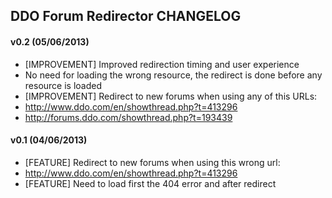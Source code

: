 ## DDO Forum Redirector CHANGELOG

#### v0.2 (05/06/2013)

- [IMPROVEMENT] Improved redirection timing and user experience
 - No need for loading the wrong resource, the redirect is done before any resource is loaded
- [IMPROVEMENT] Redirect to new forums when using any of this URLs:
 - http://www.ddo.com/en/showthread.php?t=413296
 - http://forums.ddo.com/showthread.php?t=193439
 

#### v0.1 (04/06/2013)

- [FEATURE] Redirect to new forums when using this wrong url:
 - http://www.ddo.com/en/showthread.php?t=413296
- [FEATURE] Need to load first the 404 error and after redirect